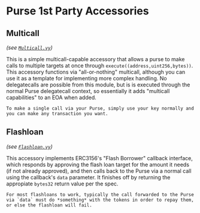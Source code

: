 # Purse 1st Party Accessories

## Multicall

_(see [`Multicall.vy`](./Multicall.vy))_

This is a simple multicall-capable accessory that allows a purse to make calls to multiple targets at once through `execute((address,uint256,bytes))`.
This accessory functions via "all-or-nothing" multicall, although you can use it as a template for implementing more complex handling.
No delegatecalls are possible from this module, but is is executed through the normal Purse delegatecall context, so essentially it adds "multicall capabilities" to an EOA when added.

```{notice}
To make a single call via your Purse, simply use your key normally and you can make any transaction you want.
```

## Flashloan

_(see [`Flashloan.vy`](./Flashloan.vy))_

This accessory implements ERC3156's "Flash Borrower" callback interface, which responds by approving the flash loan target for the amount it needs (if not already approved), and then calls back to the Purse via a normal call using the callback's `data` parameter.
It finishes off by returning the appropiate `bytes32` return value per the spec.

```{notice}
For most flashloans to work, typically the call forwarded to the Purse via `data` must do *something* with the tokens in order to repay them, or else the flashloan will fail.
```
